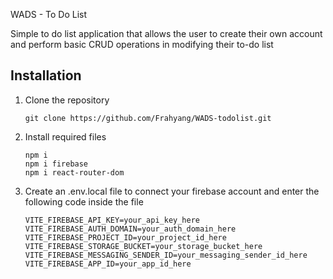 WADS - To Do List

Simple to do list application that allows the user to create their own account and perform basic CRUD operations in modifying their to-do list

## Installation

1. Clone the repository
   ```
   git clone https://github.com/Frahyang/WADS-todolist.git
   ```
2. Install required files
   ```
   npm i
   npm i firebase
   npm i react-router-dom
   ```
3. Create an .env.local file to connect your firebase account and enter the following code inside the file
   ```
   VITE_FIREBASE_API_KEY=your_api_key_here
   VITE_FIREBASE_AUTH_DOMAIN=your_auth_domain_here
   VITE_FIREBASE_PROJECT_ID=your_project_id_here
   VITE_FIREBASE_STORAGE_BUCKET=your_storage_bucket_here
   VITE_FIREBASE_MESSAGING_SENDER_ID=your_messaging_sender_id_here
   VITE_FIREBASE_APP_ID=your_app_id_here
